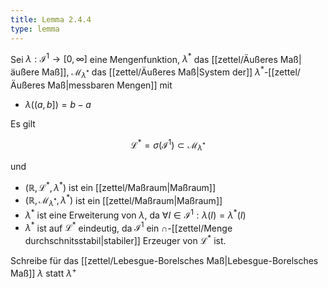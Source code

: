 ```yaml
---
title: Lemma 2.4.4
type: lemma
---
```


Sei $\lambda : \mathcal{I}^1 \to [0, \infty]$ eine Mengenfunktion, $\lambda^*$ das [[zettel/Äußeres Maß|äußere Maß]], $\mathcal{M}_{\lambda^*}$ das [[zettel/Äußeres Maß|System der]] $\lambda^*$-[[zettel/Äußeres Maß|messbaren Mengen]] mit
- $\lambda((a, b]) = b - a$

Es gilt

$$
	\mathcal{L}^* = \sigma(\mathcal{I}^1) \subset \mathcal{M}_{\lambda^*}
$$

und
- $(\mathbb{R}, \mathcal{L}^*, \lambda^*)$ ist ein [[zettel/Maßraum|Maßraum]]
- $(\mathbb{R}, \mathcal{M}_{\lambda^*}, \lambda^*)$ ist ein [[zettel/Maßraum|Maßraum]]
- $\lambda^*$ ist eine Erweiterung von $\lambda$, da $\forall I \in \mathcal{I}^1 : \lambda(I) = \lambda^*(I)$
- $\lambda^*$ ist auf $\mathcal{L}^*$ eindeutig, da $\mathcal{I}^1$ ein $\cap$-[[zettel/Menge durchschnitsstabil|stabiler]] Erzeuger von $\mathcal{L}^*$ ist.

Schreibe für das [[zettel/Lebesgue-Borelsches Maß|Lebesgue-Borelsches Maß]] $\lambda$ statt $\lambda^+$